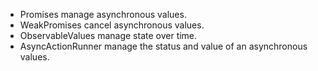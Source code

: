 * Promises manage asynchronous values.
* WeakPromises cancel asynchronous values.
* ObservableValues manage state over time.
* AsyncActionRunner manage the status and value  of an asynchronous values.